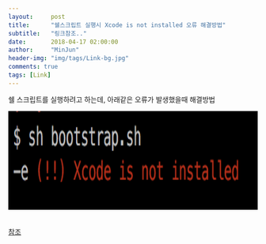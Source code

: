 ```yaml
---
layout:     post
title:      "쉘스크립트 실행시 Xcode is not installed 오류 해결방법"
subtitle:   "링크참조.."
date:       2018-04-17 02:00:00
author:     "MinJun"
header-img: "img/tags/Link-bg.jpg"
comments: true 
tags: [Link]
---
```


쉘 스크립트를 실행하려고 하는데, 아래같은 오류가 발생했을때 해결방법

<center><img src="/img/posts/Shell.png" width="700" height="200"></center> <br> 

[참조](http://overengineer.net/fixing-nativescript-s-xcode-is-not-installed-or-is-not-configured-properly-on-macos)